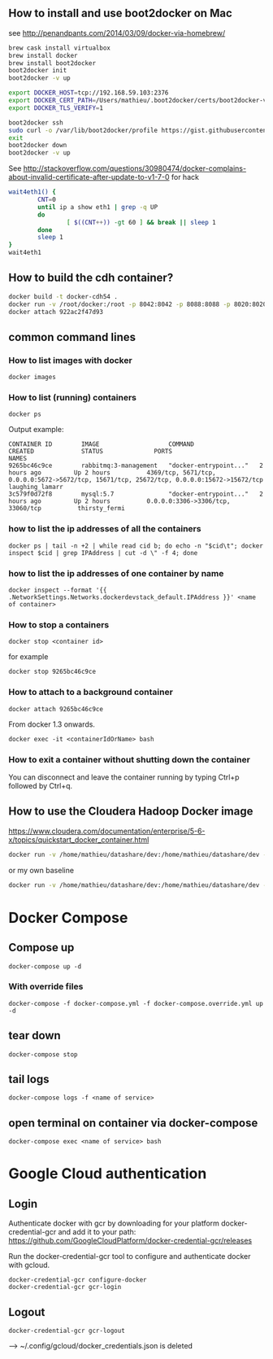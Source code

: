

## How to install and use boot2docker on Mac

see http://penandpants.com/2014/03/09/docker-via-homebrew/

```bash
brew cask install virtualbox
brew install docker
brew install boot2docker
boot2docker init
boot2docker -v up

export DOCKER_HOST=tcp://192.168.59.103:2376
export DOCKER_CERT_PATH=/Users/mathieu/.boot2docker/certs/boot2docker-vm
export DOCKER_TLS_VERIFY=1

boot2docker ssh
sudo curl -o /var/lib/boot2docker/profile https://gist.githubusercontent.com/garthk/d5a17007c277aa5c76de/raw/3d09c77aae38b4f2809d504784965f5a16f2de4c/profile
exit
boot2docker down
boot2docker -v up
```

See http://stackoverflow.com/questions/30980474/docker-complains-about-invalid-certificate-after-update-to-v1-7-0 for hack

```bash
wait4eth1() {
        CNT=0
        until ip a show eth1 | grep -q UP
        do
                [ $((CNT++)) -gt 60 ] && break || sleep 1
        done
        sleep 1
}
wait4eth1
```

## How to build the cdh container?

```bash
docker build -t docker-cdh54 .
docker run -v /root/docker:/root -p 8042:8042 -p 8088:8088 -p 8020:8020 -p 8888:8888 -p 11000:11000 -p 11443:11443 -p 9090:9090 -d -ti --privileged=true docker-cdh54
docker attach 922ac2f47d93
```
## common command lines

### How to list images with docker

    docker images

### How to list (running) containers

    docker ps

Output example:
```
CONTAINER ID        IMAGE                   COMMAND                  CREATED             STATUS              PORTS                                                                                        NAMES
9265bc46c9ce        rabbitmq:3-management   "docker-entrypoint..."   2 hours ago         Up 2 hours          4369/tcp, 5671/tcp, 0.0.0.0:5672->5672/tcp, 15671/tcp, 25672/tcp, 0.0.0.0:15672->15672/tcp   laughing_lamarr
3c579f0d72f8        mysql:5.7               "docker-entrypoint..."   2 hours ago         Up 2 hours          0.0.0.0:3306->3306/tcp, 33060/tcp          thirsty_fermi
```    

### how to list the ip addresses of all the containers

    docker ps | tail -n +2 | while read cid b; do echo -n "$cid\t"; docker inspect $cid | grep IPAddress | cut -d \" -f 4; done
    
### how to list the ip addresses of one container by name
    
    docker inspect --format '{{ .NetworkSettings.Networks.dockerdevstack_default.IPAddress }}' <name of container>

### How to stop a containers

    docker stop <container id>

for example

    docker stop 9265bc46c9ce

### How to attach to a background container

    docker attach 9265bc46c9ce

From docker 1.3 onwards.

    docker exec -it <containerIdOrName> bash   

### How to exit a container without shutting down the container

You can disconnect and leave the container running by typing Ctrl+p followed by Ctrl+q.

## How to use the Cloudera Hadoop Docker image

https://www.cloudera.com/documentation/enterprise/5-6-x/topics/quickstart_docker_container.html



```bash
docker run -v /home/mathieu/datashare/dev:/home/mathieu/datashare/dev -p 8042:8042 -p 8088:8088 -p 8020:8020 -p 8888:8888 -p 11000:11000 --hostname=quickstart.cloudera --privileged=true -t -i cloudera/quickstart /usr/bin/docker-quickstart
```
or my own baseline
```bash
docker run -v /home/mathieu/datashare/dev:/home/mathieu/datashare/dev -p 8042:8042 -p 8088:8088 -p 8020:8020 -p 8888:8888 -p 11000:11000 --hostname=quickstart.cloudera --privileged=true -t -i cloudera/base2017-10-20 /usr/bin/docker-quickstart
```


# Docker Compose

## Compose up

    docker-compose up -d
    
### With override files
    
    docker-compose -f docker-compose.yml -f docker-compose.override.yml up -d
    
## tear down

    docker-compose stop

## tail logs

    docker-compose logs -f <name of service>

## open terminal on container via docker-compose

    docker-compose exec <name of service> bash



# Google Cloud authentication


## Login

Authenticate docker with gcr by downloading for your platform docker-credential-gcr and add it to your path: https://github.com/GoogleCloudPlatform/docker-credential-gcr/releases

Run the docker-credential-gcr tool to configure and authenticate docker with gcloud.

    docker-credential-gcr configure-docker
    docker-credential-gcr gcr-login    

## Logout

    docker-credential-gcr gcr-logout
    
--> ~/.config/gcloud/docker_credentials.json is deleted



